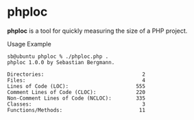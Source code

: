 phploc
======

**phploc** is a tool for quickly measuring the size of a PHP project.

Usage Example

    sb@ubuntu phploc % ./phploc.php .                              
    phploc 1.0.0 by Sebastian Bergmann.

    Directories:                                2
    Files:                                      4
    Lines of Code (LOC):                      555
    Comment Lines of Code (CLOC):             220
    Non-Comment Lines of Code (NCLOC):        335
    Classes:                                    3
    Functions/Methods:                         11

